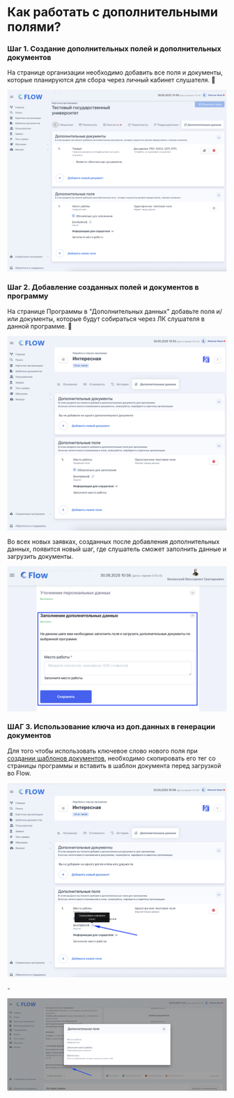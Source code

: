 # Как работать с дополнительными полями?

### Шаг 1. Создание дополнительных полей и дополнительных документов

На странице организации необходимо добавить все поля и документы, которые планируются для сбора через личный кабинет слушателя. 📝

![](<.gitbook/assets/image (177).png>)

### Шаг 2. Добавление созданных полей и документов в программу

На странице Программы в "Дополнительных данных" добавьте поля и/или документы, которые будут собираться через ЛК слушателя в данной программе. 📂

![](<.gitbook/assets/image (178).png>)

Во всех новых заявках, созданных после добавления дополнительных данных, появится новый шаг, где слушатель сможет заполнить данные и загрузить документы.

![](<.gitbook/assets/image (179).png>)

### ШАГ 3. Использование ключа из доп.данных в генерации документов

Для того чтобы использовать ключевое слово нового поля при [создании шаблонов документов](organizaciya/shablony-dokumentov/), необходимо скопировать его тег со страницы программы и вставить в шаблон документа перед загрузкой во Flow.

![](<.gitbook/assets/image (180).png>)

\-

![](<.gitbook/assets/image (181).png>)
